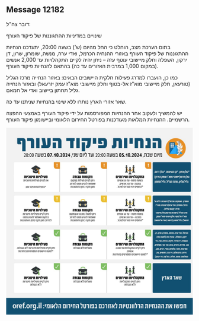 ## Message 12182

דובר צה"ל:

שינויים במדיניות ההתגוננות של פיקוד העורף

בתום הערכת מצב, הוחלט כי החל מהיום (ש') בשעה 20:00, יתעדכנו הנחיות ההתגוננות של פיקוד העורף 
באזורי ההנחיה הכרמל, ואדי ערה, מנשה, שומרון, שרון, דן ירקון, השפלה וחלק מיישובי עוטף עזה – ניתן יהיה לקיים התקהלויות עד 2,000 אנשים (במקום 1,000 במרבית האזורים עד כה) בהתאם להנחיות פיקוד העורף.

כמו כן, הועברו למדרג פעילות חלקית היישובים הבאים: באזור הנחייה מרכז הגליל (טורעאן, חלק מיישובי מוא"ז אל-בטוף וחלק מיישובי מוא"ז עמק יזרעאל) ובאזור הנחייה גליל תחתון ביישוב ואדי אל חמאם.

שאר אזורי הארץ נותרו ללא שינוי בהנחיות שניתנו עד כה.

יש להמשיך ולעקוב אחר ההנחיות המפורסמות על ידי פיקוד העורף באמצעי ההפצה הרשמיים. 
ההנחיות המלאות מעודכנות בפורטל החירום הלאומי וביישומון פיקוד העורף.

![Photo](12182/12182_photo.jpg)
